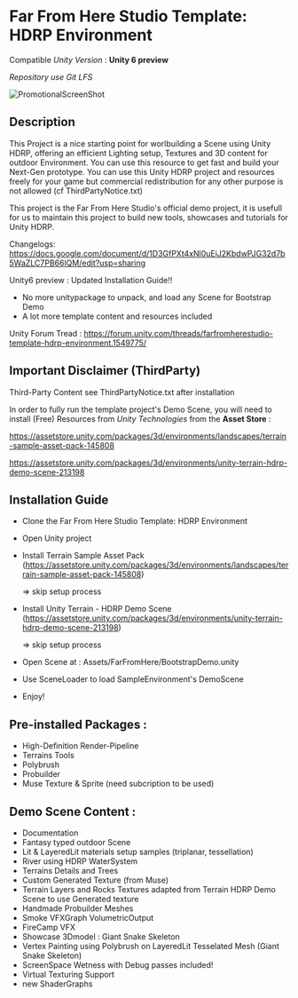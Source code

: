 # Far From Here Studio Template: HDRP Environment
Compatible *Unity Version* : **Unity 6 preview**

*Repository use Git LFS*

![PromotionalScreenShot](https://static.wixstatic.com/media/40e3ee_5e6da52be8864ff88fff07d243f00fd8~mv2.png/v1/fill/w_723,h_406,al_c,q_85,usm_0.66_1.00_0.01,enc_auto/Capture%20d'%C3%A9cran%202024-05-05%20102935.png)

## Description
This Project is a nice starting point for worlbuilding a Scene using Unity HDRP, offering an efficient Lighting setup, Textures and 3D content for outdoor Environment.
You can use this resource to get fast and build your Next-Gen prototype.
You can use this Unity HDRP project and resources freely for your game but commercial redistribution for any other purpose is not allowed (cf ThirdPartyNotice.txt)

This project is the Far From Here Studio's official demo project, it is usefull for us to maintain this project to build new tools, showcases and tutorials for Unity HDRP.


Changelogs: 
https://docs.google.com/document/d/1D3GfPXt4xNl0uEiJ2KbdwPJG32d7b5WaZLC7PB66lQM/edit?usp=sharing

Unity6 preview : Updated Installation Guide!!
- No more unitypackage to unpack, and load any Scene for Bootstrap Demo
- A lot more template content and resources included

Unity Forum Tread : 
https://forum.unity.com/threads/farfromherestudio-template-hdrp-environment.1549775/


## Important Disclaimer (ThirdParty)
Third-Party Content see ThirdPartyNotice.txt after installation

In order to fully run the template project's Demo Scene, you will need to install (Free) Resources from *Unity Technologies* from the **Asset Store** :

https://assetstore.unity.com/packages/3d/environments/landscapes/terrain-sample-asset-pack-145808


https://assetstore.unity.com/packages/3d/environments/unity-terrain-hdrp-demo-scene-213198


## Installation Guide
- Clone the Far From Here Studio Template: HDRP Environment
- Open Unity project
- Install Terrain Sample Asset Pack (https://assetstore.unity.com/packages/3d/environments/landscapes/terrain-sample-asset-pack-145808)

  => skip setup process

  
- Install Unity Terrain - HDRP Demo Scene (https://assetstore.unity.com/packages/3d/environments/unity-terrain-hdrp-demo-scene-213198)
  
  => skip setup process
  
- Open Scene at : Assets/FarFromHere/BootstrapDemo.unity 
- Use SceneLoader to load SampleEnvironment's DemoScene
- Enjoy!

## Pre-installed Packages : 

- High-Definition Render-Pipeline
- Terrains Tools
- Polybrush
- Probuilder
- Muse Texture & Sprite (need subcription to be used)


## Demo Scene Content : 
- Documentation
- Fantasy typed outdoor Scene
- Lit & LayeredLit materials setup samples (triplanar, tessellation)
- River using HDRP WaterSystem
- Terrains Details and Trees
- Custom Generated Texture (from Muse)
- Terrain Layers and Rocks Textures adapted from Terrain HDRP Demo Scene to use Generated texture
- Handmade Probuilder Meshes
- Smoke VFXGraph VolumetricOutput
- FireCamp VFX
- Showcase 3Dmodel : Giant Snake Skeleton
- Vertex Painting using Polybrush on LayeredLit Tesselated Mesh (Giant Snake Skeleton)
- ScreenSpace Wetness with Debug passes included!
- Virtual Texturing Support
- new ShaderGraphs
